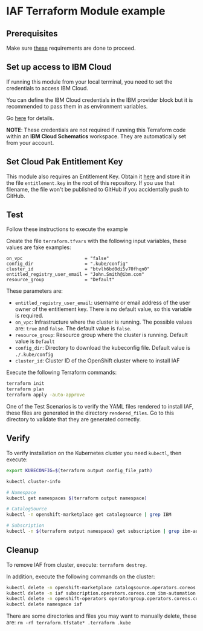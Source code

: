 # IAF Terraform Module example

## Prerequisites

Make sure [these](../README.md#requirements) requirements are done to proceed.

## Set up access to IBM Cloud

If running this module from your local terminal, you need to set the credentials to access IBM Cloud.

You can define the IBM Cloud credentials in the IBM provider block but it is recommended to pass them in as environment variables.

Go [here](../../CREDENTIALS.md) for details.

**NOTE**: These credentials are not required if running this Terraform code within an **IBM Cloud Schematics** workspace. They are automatically set from your account.

## Set Cloud Pak Entitlement Key

This module also requires an Entitlement Key. Obtain it [here](https://myibm.ibm.com/products-services/containerlibrary) and store it in the file `entitlement.key` in the root of this repository. If you use that filename, the file won't be published to GitHub if you accidentally push to GitHub.

## Test

Follow these instructions to execute the example

Create the file `terraform.tfvars` with the following input variables, these values are fake examples:

```hcl
on_vpc                       = "false"
config_dir                   = ".kube/config"
cluster_id                   = "btvlh6bd0di5v70fhqn0"
entitled_registry_user_email = "John.Smith@ibm.com"
resource_group               = "Default"
```

These parameters are:

- `entitled_registry_user_email`: username or email address of the user owner of the entitlement key. There is no default value, so this variable is required.
- `on_vpc`: Infrastructure where the cluster is running. The possible values are: `true` and `false`. The default value is `false`.
- `resource_group`: Resource group where the cluster is running. Default value is `Default`
- `config_dir`: Directory to download the kubeconfig file. Default value is `./.kube/config`
- `cluster_id`: Cluster ID of the OpenShift cluster where to install IAF

Execute the following Terraform commands:

```bash
terraform init
terraform plan
terraform apply -auto-approve
```

One of the Test Scenarios is to verify the YAML files rendered to install IAF, these files are generated in the directory `rendered_files`. Go to this directory to validate that they are generated correctly.

## Verify

To verify installation on the Kubernetes cluster you need `kubectl`, then execute:

```bash
export KUBECONFIG=$(terraform output config_file_path)

kubectl cluster-info

# Namespace
kubectl get namespaces $(terraform output namespace)

# CatalogSource
kubectl -n openshift-marketplace get catalogsource | grep IBM

# Subscription
kubectl -n $(terraform output namespace) get subscription | grep ibm-automation
```
## Cleanup

To remove IAF from cluster, execute: `terraform destroy`.

In addition, execute the following commands on the cluster:

```bash
kubectl delete -n openshift-marketplace catalogsource.operators.coreos.com opencloud-operators
kubectl delete -n iaf subscription.operators.coreos.com ibm-automation
kubectl delete -n openshift-operators operatorgroup.operators.coreos.com iaf-group
kubectl delete namespace iaf
```

There are some directories and files you may want to manually delete, these are: `rm -rf terraform.tfstate* .terraform .kube`
